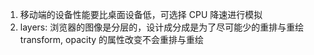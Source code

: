 1. 移动端的设备性能要比桌面设备低，可选择 CPU 降速进行模拟
2. layers: 浏览器的图像是分层的，设计成分成是为了尽可能少的重排与重绘
    transform, opacity 的属性改变不会重排与重绘

